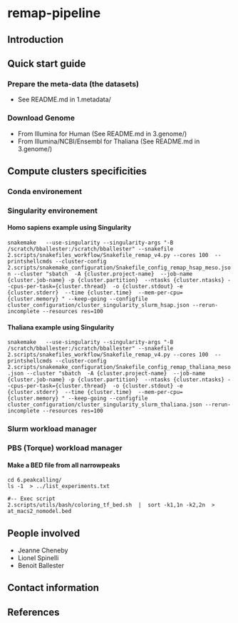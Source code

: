# remap-pipeline

## Introduction

## Quick start guide

### Prepare the meta-data (the datasets)
 - See README.md in 1.metadata/


### Download Genome
 - From Illumina for Human (See README.md in 3.genome/)
 - From Illumina/NCBI/Ensembl for Thaliana (See README.md in 3.genome/)

## Compute clusters specificities

### Conda environement

### Singularity environement


#### Homo sapiens example using Singularity
`snakemake   --use-singularity --singularity-args "-B /scratch/bballester:/scratch/bballester" --snakefile 2.scripts/snakefiles_workflow/Snakefile_remap_v4.py --cores 100  --printshellcmds --cluster-config 2.scripts/snakemake_configuration/Snakefile_config_remap_hsap_meso.json --cluster "sbatch  -A {cluster.project-name}  --job-name {cluster.job-name} -p {cluster.partition}  --ntasks {cluster.ntasks} --cpus-per-task={cluster.thread}  -o {cluster.stdout} -e {cluster.stderr}  --time {cluster.time}  --mem-per-cpu={cluster.memory} " --keep-going --configfile cluster_configuration/cluster_singularity_slurm_hsap.json --rerun-incomplete --resources res=100  `

#### Thaliana example using Singularity
`snakemake   --use-singularity --singularity-args "-B /scratch/bballester:/scratch/bballester" --snakefile 2.scripts/snakefiles_workflow/Snakefile_remap_v4.py --cores 100  --printshellcmds --cluster-config 2.scripts/snakemake_configuration/Snakefile_config_remap_thaliana_meso.json --cluster "sbatch  -A {cluster.project-name}  --job-name {cluster.job-name} -p {cluster.partition}  --ntasks {cluster.ntasks} --cpus-per-task={cluster.thread}  -o {cluster.stdout} -e {cluster.stderr}  --time {cluster.time}  --mem-per-cpu={cluster.memory} " --keep-going --configfile cluster_configuration/cluster_singularity_slurm_thaliana.json --rerun-incomplete --resources res=100  `



### Slurm workload manager

### PBS (Torque) workload manager 

#### Make a BED file from all narrowpeaks
```
cd 6.peakcalling/
ls -1  > ../list_experiments.txt 

#-- Exec script
2.scripts/utils/bash/coloring_tf_bed.sh  |  sort -k1,1n -k2,2n  > at_macs2_nomodel.bed
```



## People involved
- Jeanne Cheneby
- Lionel Spinelli
- Benoit Ballester

## Contact information


## References
